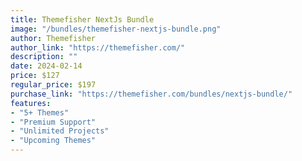 ```yaml
---
title: Themefisher NextJs Bundle
image: "/bundles/themefisher-nextjs-bundle.png"
author: Themefisher
author_link: "https://themefisher.com/"
description: ""
date: 2024-02-14
price: $127
regular_price: $197
purchase_link: "https://themefisher.com/bundles/nextjs-bundle/"
features:
- "5+ Themes"
- "Premium Support"
- "Unlimited Projects"
- "Upcoming Themes"
---
```

